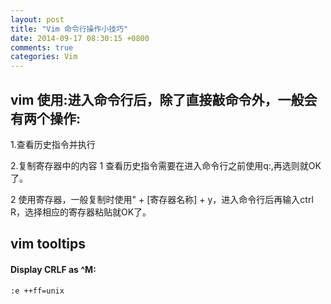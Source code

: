```yaml
---
layout: post
title: "Vim 命令行操作小技巧"
date: 2014-09-17 08:30:15 +0800
comments: true
categories: Vim
---
```


## vim 使用:进入命令行后，除了直接敲命令外，一般会有两个操作:

1.查看历史指令并执行

2.复制寄存器中的内容
1 查看历史指令需要在进入命令行之前使用q:,再选则就OK了。

2 使用寄存器，一般复制时使用" + [寄存器名称] + y，进入命令行后再输入ctrl R，选择相应的寄存器粘贴就OK了。


## vim tooltips

#### Display CRLF as ^M:

```
:e ++ff=unix
```
